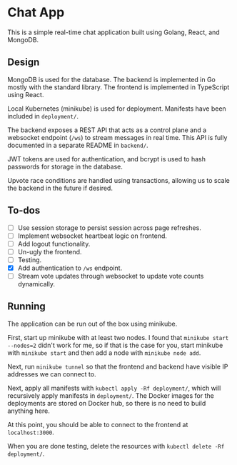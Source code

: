 # Chat App

This is a simple real-time chat application built using Golang, React, and MongoDB.

## Design

MongoDB is used for the database. The backend is implemented in Go mostly with the standard library. The frontend is implemented in TypeScript using React.

Local Kubernetes (minikube) is used for deployment. Manifests have been included in `deployment/`.

The backend exposes a REST API that acts as a control plane and a websocket endpoint (`/ws`) to stream messages in real time. This API is fully documented in a separate README in `backend/`.

JWT tokens are used for authentication, and bcrypt is used to hash passwords for storage in the database.

Upvote race conditions are handled using transactions, allowing us to scale the backend in the future if desired.

## To-dos

* [ ] Use session storage to persist session across page refreshes.
* [ ] Implement websocket heartbeat logic on frontend.
* [ ] Add logout functionality.
* [ ] Un-ugly the frontend.
* [ ] Testing.
* [x] Add authentication to `/ws` endpoint.
* [ ] Stream vote updates through websocket to update vote counts dynamically.

## Running

The application can be run out of the box using minikube.

First, start up minikube with at least two nodes. I found that `minikube start --nodes=2` didn't work for me, so if that is the case for you, start minikube with `minikube start` and then add a node with `minikube node add`.

Next, run `minikube tunnel` so that the frontend and backend have visible IP addresses we can connect to.

Next, apply all manifests with `kubectl apply -Rf deployment/`, which will recursively apply manifests in `deployment/`. The Docker images for the deployments are stored on Docker hub, so there is no need to build anything here.

At this point, you should be able to connect to the frontend at `localhost:3000`.

When you are done testing, delete the resources with `kubectl delete -Rf deployment/`.
